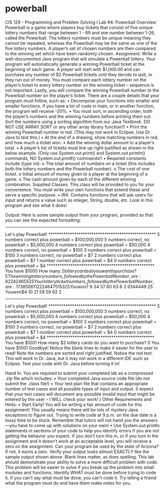 # powerball
CIS 129 - Programming and Problem Solving I
Lab #4: Powerball
Overview: Powerball is a game where players buy tickets that consist of five unique lottery numbers that range between 1 - 69 and one number between 1-26, called the Powerball. The lottery numbers must be unique meaning they cannot be repeated, whereas the Powerball may be the same as one of the five lottery numbers. A player’s set of chosen numbers are then compared to the winning set which have been randomly chosen.
Assignment: Write a well-documented Java program that will simulate a Powerball lottery. Your program will automatically generate a winning Powerball ticket at the beginning of each game. A player will start with $1,000.00 and can purchase any number of $2 Powerball tickets until they decide to quit, or they run out of money. You must compare each lottery number on the player’s ticket to every lottery number on the winning ticket – sequence is not important. Lastly, you will compare the winning Powerball number to the Powerball number on the player’s ticket.
There are a couple details that your program must follow, such as:
• Decompose your functions into smaller and smaller functions. If you have a lot of code in main, or in another function, the program will receive -20%.
• You must sort, in ascending order, both the player’s numbers and the winning numbers before printing them out. Sort the numbers using a sorting algorithm from our Java Textbook. DO NOT USE ARRAY.SORT or any other array library function!!!
• Print the winning Powerball number in red. (This may not work in Eclipse. Use Dr. Java to test this.)
• At the end of a drawing, show matching numbers in red, and how much a ticket won.
• Add the winning dollar amount to a player’s total.
• A player’s list of tickets must line up right-justified as shown in the below example. (Only use
System.out.print() and System.out.println() commands, NO System.out.printf() commands!)
• Required constants include (type int):
o The total amount of numbers on a ticket (this includes both the lottery numbers and the Powerball number).
o The cost of one ticket.
o Initial amount of money given to a player at the beginning of a game. o The cash amount given by each of the different winning combination.
Supplied Classes: This class will be provided to you for your convenience. You must write your own functions that extend these and serve a specific purpose.
• IR4: Contains functions that will ask users for input and returns a value such as integer, String, double, etc. Look in this program and see what it does!

Output: Here is some sample output from your program, provided so that you can see the expected formatting:
 **************************************************
Let's play Powerball!
************************************************** 5 numbers correct plus powerball = $100,000,000
5 numbers correct, no powerball = $5,000,000
4 numbers correct plus powerball = $50,000
4 numbers correct, no powerball = $100 3 numbers correct plus powerball = $100 3 numbers correct, no powerball = $7
2 numbers correct plus powerball = $7
1 number correct plus powerball = $4
0 numbers correct plus powerball = $4 ************************************************** You have $1000
How many $2 lottery cards do you want to purchase?
5
The winning lottery numbers, followed by the Powerball Number, are: 822424655 25
Your lottery ticket numbers, followed by the Powerball Number, are: 1 7385061 12
2246475153 25 Youwon$7 6 34 57 60 63 8
3 9344449 25 Youwon$4
10 21 58 59 62 2
**************************************************
Let's play Powerball!
************************************************** 5 numbers correct plus powerball = $100,000,000
5 numbers correct, no powerball = $5,000,000
4 numbers correct plus powerball = $50,000
4 numbers correct, no powerball = $100 3 numbers correct plus powerball = $100 3 numbers correct, no powerball = $7
2 numbers correct plus powerball = $7
1 number correct plus powerball = $4
0 numbers correct plus powerball = $4 ************************************************** You have $1001
How many $2 lottery cards do you want to purchase?
0
You have $1001 Goodbye!
 Notice the blank lines to make it easier for the user to read!
 Note the numbers are sorted and right justified.
 Notice the red text. This will work in Dr. Java, but it may not work in a different IDE such as Eclipse. Test your code with Dr. Java before turning it in!

Hand In: You are required to submit your completed lab as a compressed .zip file which includes:
• Your completed Java source code file (do not submit the .class file!)
• Your test plan file that contains an appropriate number of test cases and all possible types
of input and output. (I expect that your test cases will document any possible invalid input that might be entered by the user – I WILL check your work!.)
Other Requirements and Hints:
• Start Early! You will be writing a fair amount of code for this assignment! This usually means there will be lots of mystery Java exceptions to figure out. Trying to write code at 9 p.m. on the due date is a lousy time to be stuck. Remember that tutors will not hand you the answers—you have to come up with solutions on your own!
• Use System.out.println statements in sections of your code to help you identify errors if you are not getting the behavior you expect.
If you don’t turn this in, or if you turn in the assignment and it doesn’t work at an acceptable level, you will receive a zero on the assignment. Can your program be used by the state of Arizona? If not, it earns a zero.
Verify your output looks almost EXACTLY like the sample output shown above. Blank lines matter, as does spelling.
This lab should demonstrate your ability to solve a more difficult problem with code.
This problem will be easier to solve if you break up the problem into small modules and functions. Identify WHAT must be done before trying to code it. If you can’t say what must be done, you can’t code it. Try telling a friend what the program must do and have them make notes for you.
 
